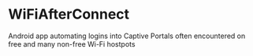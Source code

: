 WiFiAfterConnect
================

Android app automating logins into Captive Portals often encountered on free and many non-free Wi-Fi hostpots
